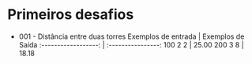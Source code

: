 # Primeiros desafios

- 001 - Distância entre duas torres
  Exemplos de entrada | Exemplos de Saída
  :------------------: | :----------------:
  100 2 2 | 25.00
  200 3 8 | 18.18
